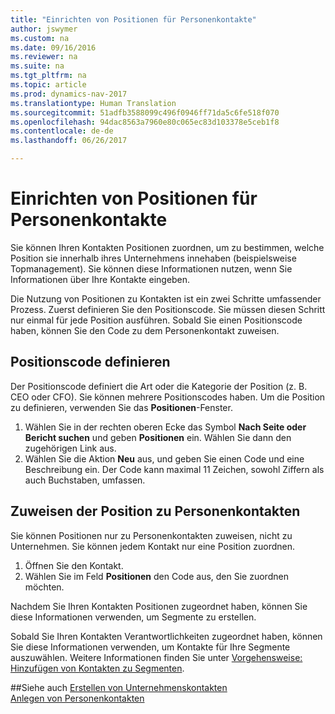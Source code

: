 ```yaml
---
title: "Einrichten von Positionen für Personenkontakte"
author: jswymer
ms.custom: na
ms.date: 09/16/2016
ms.reviewer: na
ms.suite: na
ms.tgt_pltfrm: na
ms.topic: article
ms.prod: dynamics-nav-2017
ms.translationtype: Human Translation
ms.sourcegitcommit: 51adfb3588099c496f0946ff71da5c6fe518f070
ms.openlocfilehash: 94dac8563a7960e80c065ec83d103378e5ceb1f8
ms.contentlocale: de-de
ms.lasthandoff: 06/26/2017

---
```

# <a name="set-up-organizational-levels-for-contact-persons"></a>Einrichten von Positionen für Personenkontakte
Sie können Ihren Kontakten Positionen zuordnen, um zu bestimmen, welche Position sie innerhalb ihres Unternehmens innehaben (beispielsweise Topmanagement). Sie können diese Informationen nutzen, wenn Sie Informationen über Ihre Kontakte eingeben.

Die Nutzung von Positionen zu Kontakten ist ein zwei Schritte umfassender Prozess. Zuerst definieren Sie den Positionscode. Sie müssen diesen Schritt nur einmal für jede Position ausführen. Sobald Sie einen Positionscode haben, können Sie den Code zu dem Personenkontakt zuweisen.

## <a name="define-an-organizational-level-code"></a>Positionscode definieren
Der Positionscode definiert die Art oder die Kategorie der Position (z. B. CEO oder CFO). Sie können mehrere Positionscodes haben. Um die Position zu definieren, verwenden Sie das **Positionen**-Fenster.

1. Wählen Sie in der rechten oberen Ecke das Symbol **Nach Seite oder Bericht suchen** und geben **Positionen** ein. Wählen Sie dann den zugehörigen Link aus.
2. Wählen Sie die Aktion **Neu** aus, und geben Sie einen Code und eine Beschreibung ein. Der Code kann maximal 11 Zeichen, sowohl Ziffern als auch Buchstaben, umfassen.

## <a name="assign-organizational-levels-to-a-contact-person"></a>Zuweisen der Position zu Personenkontakten
Sie können Positionen nur zu Personenkontakten zuweisen, nicht zu Unternehmen. Sie können jedem Kontakt nur eine Position zuordnen.

1. Öffnen Sie den Kontakt.
2. Wählen Sie im Feld **Positionen** den Code aus, den Sie zuordnen möchten.

Nachdem Sie Ihren Kontakten Positionen zugeordnet haben, können Sie diese Informationen verwenden, um Segmente zu erstellen.

Sobald Sie Ihren Kontakten Verantwortlichkeiten zugeordnet haben, können Sie diese Informationen verwenden, um Kontakte für Ihre Segmente auszuwählen. Weitere Informationen finden Sie unter [Vorgehensweise: Hinzufügen von Kontakten zu Segmenten](marketing-add-contact-segment.md).

##<a name="see-also"></a>Siehe auch
[Erstellen von Unternehmenskontakten](marketing-create-contact-companies.md)  
[Anlegen von Personenkontakten](marketing-create-contact-persons.md)  

